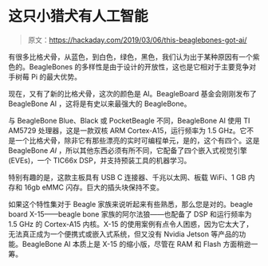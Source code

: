 # 这只小猎犬有人工智能

> 原文：<https://hackaday.com/2019/03/06/this-beaglebones-got-ai/>

有很多比格犬骨，从蓝色，到白色，绿色，黑色，我们认为出于某种原因有一个紫色的。BeagleBones 的多样性是由于设计的开放性，这也是它相对于主要竞争对手树莓 Pi 的最大优势。

现在，又有了新的比格犬骨，这次的颜色是 AI。BeagleBoard 基金会刚刚发布了 BeagleBone AI ，这将是有史以来最强大的 BeagleBone。

与 BeagleBone Blue、Black 或 PocketBeagle 不同，BeagleBone AI 使用 TI AM5729 处理器，这是一款双核 ARM Cortex-A15，运行频率为 1.5 GHz。它不是一个比格犬骨，除非它有那些漂亮的实时可编程单元，是的，这个有四个。这是 BeagleBone *AI* ，所以其他东西必须有所不同，它配备了四个嵌入式视觉引擎(EVEs)，一个 TIC66x DSP，并支持预装工具的机器学习。

特别有趣的是，这款主板具有 USB C 连接器、千兆以太网、板载 WiFi、1 GB 内存和 16gb eMMC 闪存。巨大的插头块保持不变。

如果这个特性集对于 Beagle 家族来说听起来有些熟悉，那么您是对的。beagle board X-15——beagle bone 家族的阿尔法狼——也配备了 DSP 和运行频率为 1.5 GHz 的 Cortex-A15 内核。X-15 的使用案例有点令人困惑，因为它太大了，无法真正成为一个便携式或嵌入式系统，但又没有 Nvidia Jetson 等产品的功能。BeagleBone AI 本质上是 X-15 的缩小版，尽管在 RAM 和 Flash 方面稍逊一筹。